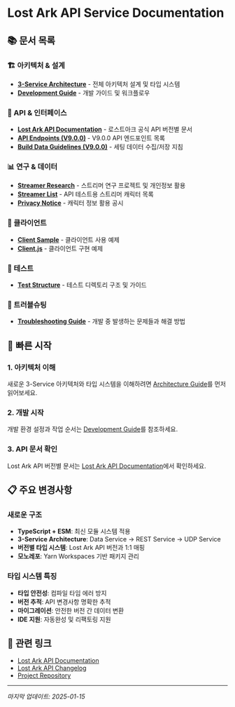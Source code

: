 # Lost Ark API Service Documentation

## 📚 문서 목록

### 🏗️ 아키텍처 & 설계

- [**3-Service Architecture**](./architecture.md) - 전체 아키텍처 설계 및 타입
  시스템
- [**Development Guide**](./development-guide.md) - 개발 가이드 및 워크플로우

### 🔌 API & 인터페이스

- [**Lost Ark API Documentation**](./lostark-api/README.md) - 로스트아크 공식
  API 버전별 문서
- [**API Endpoints (V9.0.0)**](./lostark-api/V9.0.0/api-endpoints.md) - V9.0.0
  API 엔드포인트 목록
- [**Build Data Guidelines (V9.0.0)**](./lostark-api/V9.0.0/build-data-guidelines.md) -
  세팅 데이터 수집/저장 지침

### 📊 연구 & 데이터

- [**Streamer Research**](./streamer-research/README.md) - 스트리머 연구
  프로젝트 및 개인정보 활용
- [**Streamer List**](./streamer-research/streamer-list.md) - API 테스트용
  스트리머 캐릭터 목록
- [**Privacy Notice**](./streamer-research/privacy-notice.md) - 캐릭터 정보 활용
  공시

### 📖 클라이언트

- [**Client Sample**](./client/client-sample.md) - 클라이언트 사용 예제
- [**Client.js**](./client/client.js) - 클라이언트 구현 예제

### 🧪 테스트

- [**Test Structure**](./tests/README.md) - 테스트 디렉토리 구조 및 가이드

### 🔧 트러블슈팅

- [**Troubleshooting Guide**](./troubleshooting/Index.md) - 개발 중 발생하는
  문제들과 해결 방법

## 🚀 빠른 시작

### 1. 아키텍처 이해

새로운 3-Service 아키텍처와 타입 시스템을 이해하려면
[Architecture Guide](./architecture.md)를 먼저 읽어보세요.

### 2. 개발 시작

개발 환경 설정과 작업 순서는 [Development Guide](./development-guide.md)를
참조하세요.

### 3. API 문서 확인

Lost Ark API 버전별 문서는
[Lost Ark API Documentation](./lostark-api/README.md)에서 확인하세요.

## 📋 주요 변경사항

### 새로운 구조

- **TypeScript + ESM**: 최신 모듈 시스템 적용
- **3-Service Architecture**: Data Service → REST Service → UDP Service
- **버전별 타입 시스템**: Lost Ark API 버전과 1:1 매핑
- **모노레포**: Yarn Workspaces 기반 패키지 관리

### 타입 시스템 특징

- **타입 안전성**: 컴파일 타임 에러 방지
- **버전 추적**: API 변경사항 명확한 추적
- **마이그레이션**: 안전한 버전 간 데이터 변환
- **IDE 지원**: 자동완성 및 리팩토링 지원

## 🔗 관련 링크

- [Lost Ark API Documentation](https://developer-lostark.game.onstove.com/)
- [Lost Ark API Changelog](https://developer-lostark.game.onstove.com/changelog)
- [Project Repository](https://github.com/artbiit/lostark-api-service)

---

_마지막 업데이트: 2025-01-15_
